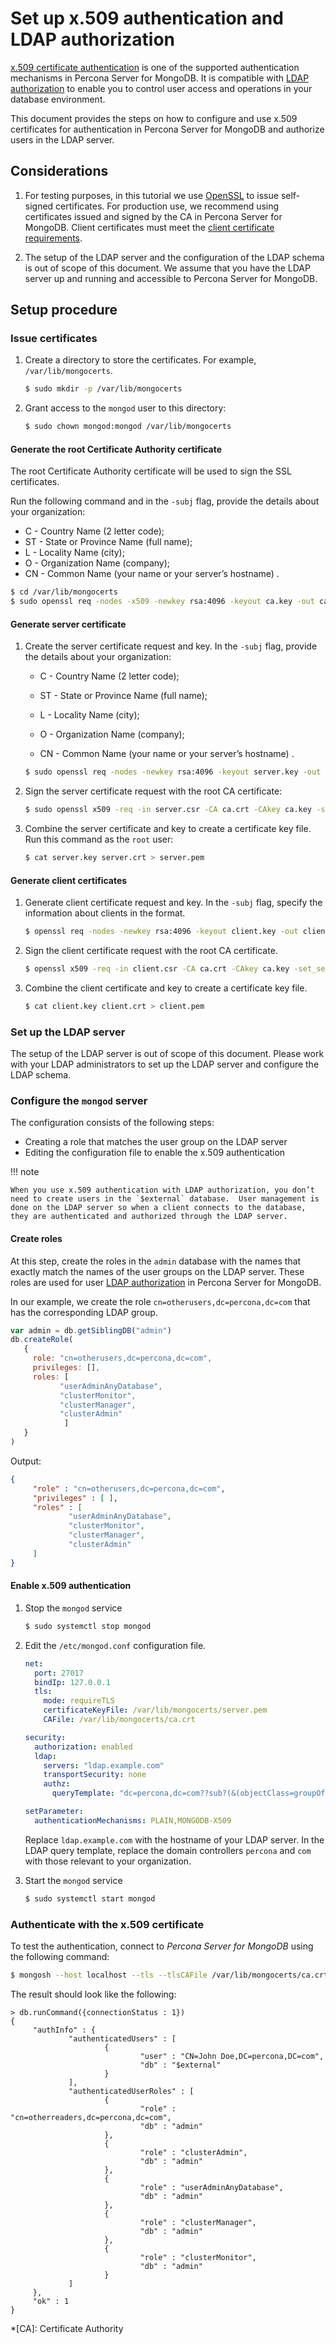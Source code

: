 # Set up x.509 authentication and LDAP authorization

[x.509 certificate authentication](authentication.md#x509) is one of the supported authentication mechanisms in Percona Server for MongoDB. It is compatible with [LDAP authorization](authorization.md) to enable you to control user access and operations in your database environment.

This document provides the steps on how to configure and use x.509 certificates for authentication in Percona Server for MongoDB and authorize users in the LDAP server.

## Considerations


1. For testing purposes, in this tutorial we use [OpenSSL](https://www.openssl.org/) to issue self-signed certificates. For production use, we recommend using certificates issued and signed by the CA in Percona Server for MongoDB. Client certificates must meet the [client certificate requirements](https://docs.mongodb.com/manual/core/security-x.509/#client-certificate-requirements).

2. The setup of the LDAP server and the configuration of the LDAP schema is out of scope of this document. We assume that you have the LDAP server up and running and accessible to Percona Server for MongoDB.

## Setup procedure

### Issue certificates


1. Create a directory to store the certificates. For example, `/var/lib/mongocerts`.

    ```{.bash data-prompt="$"}
    $ sudo mkdir -p /var/lib/mongocerts
    ```


2. Grant access to the `mongod` user to this directory:

    ```{.bash data-prompt="$"}
    $ sudo chown mongod:mongod /var/lib/mongocerts
    ```

#### Generate the root Certificate Authority certificate

The root Certificate Authority certificate will be used to sign the SSL certificates.

Run the following command and in the `-subj` flag, provide the details about your organization:

* C - Country Name (2 letter code);
* ST - State or Province Name (full name);
* L - Locality Name (city);
* O - Organization Name (company);
* CN - Common Name (your name or your server’s hostname) .

```{.bash data-prompt="$"}
$ cd /var/lib/mongocerts
$ sudo openssl req -nodes -x509 -newkey rsa:4096 -keyout ca.key -out ca.crt -subj "/C=US/ST=California/L=SanFrancisco/O=Percona/OU=root/CN=localhost"
```

#### Generate server certificate

1. Create the server certificate request and key. In the `-subj` flag, provide the details about your organization:


    * C - Country Name (2 letter code);


    * ST - State or Province Name (full name);


    * L - Locality Name (city);


    * O - Organization Name (company);


    * CN - Common Name (your name or your server’s hostname) .

    ```{.bash data-prompt="$"}
    $ sudo openssl req -nodes -newkey rsa:4096 -keyout server.key -out server.csr -subj "/C=US/ST=California/L=SanFrancisco/O=Percona/OU=server/CN=localhost"
    ```

2. Sign the server certificate request with the root CA certificate:

    ```{.bash data-prompt="$"}
    $ sudo openssl x509 -req -in server.csr -CA ca.crt -CAkey ca.key -set_serial 01 -out server.crt
    ```

3. Combine the server certificate and key to create a certificate key file. Run this command as the `root` user:

    ```{.bash data-prompt="$"}
    $ cat server.key server.crt > server.pem
    ```

#### Generate client certificates

1. Generate client certificate request and key. In the `-subj` flag, specify the information about clients in the  format.

    ```{.bash data-prompt="$"}
    $ openssl req -nodes -newkey rsa:4096 -keyout client.key -out client.csr -subj "/DC=com/DC=percona/CN=John Doe"
    ```

2. Sign the client certificate request with the root CA certificate.

    ```{.bash data-prompt="$"}
    $ openssl x509 -req -in client.csr -CA ca.crt -CAkey ca.key -set_serial 02 -out client.crt
    ```

3. Combine the client certificate and key to create a certificate key file.

    ```{.bash data-prompt="$"}
    $ cat client.key client.crt > client.pem
    ```

### Set up the LDAP server

The setup of the LDAP server is out of scope of this document. Please work with your LDAP administrators to set up the LDAP server and configure the LDAP schema.

### Configure the `mongod` server

The configuration consists of the following steps:


* Creating a role that matches the user group on the LDAP server
* Editing the configuration file to enable the x.509 authentication

!!! note 

    When you use x.509 authentication with LDAP authorization, you don’t need to create users in the `$external` database.  User management is done on the LDAP server so when a client connects to the database, they are authenticated and authorized through the LDAP server.

#### Create roles

At this step, create the roles in the `admin` database with the names that exactly match the names of the user groups on the LDAP server. These roles are used for user [LDAP authorization](authorization.md) in Percona Server for MongoDB.

In our example, we create the role `cn=otherusers,dc=percona,dc=com` that has the corresponding LDAP group.

```javascript
var admin = db.getSiblingDB("admin")
db.createRole(
   {
     role: "cn=otherusers,dc=percona,dc=com",
     privileges: [],
     roles: [
           "userAdminAnyDatabase",
           "clusterMonitor",
           "clusterManager",
           "clusterAdmin"
            ]
   }
)
```

Output:

```{.json .no-copy}
{
     "role" : "cn=otherusers,dc=percona,dc=com",
     "privileges" : [ ],
     "roles" : [
             "userAdminAnyDatabase",
             "clusterMonitor",
             "clusterManager",
             "clusterAdmin"
     ]
}
```

#### Enable x.509 authentication


1. Stop the `mongod` service

    ```{.bash data-prompt="$"}
    $ sudo systemctl stop mongod
    ```

2. Edit the `/etc/mongod.conf` configuration file.

    ```yaml
    net:
      port: 27017
      bindIp: 127.0.0.1
      tls:
        mode: requireTLS
        certificateKeyFile: /var/lib/mongocerts/server.pem
        CAFile: /var/lib/mongocerts/ca.crt

    security:
      authorization: enabled
      ldap:
        servers: "ldap.example.com"
        transportSecurity: none
        authz:
          queryTemplate: "dc=percona,dc=com??sub?(&(objectClass=groupOfNames)(member={USER}))"

    setParameter:
      authenticationMechanisms: PLAIN,MONGODB-X509
    ```

    Replace `ldap.example.com` with the hostname of your LDAP server. In the LDAP query template, replace the domain controllers `percona` and `com` with those relevant to your organization.


3. Start the `mongod` service

    ```{.bash data-prompt="$"}
    $ sudo systemctl start mongod
    ```

### Authenticate with the x.509 certificate

To test the authentication, connect to *Percona Server for MongoDB* using the following command:

```{.bash data-prompt="$"}
$ mongosh --host localhost --tls --tlsCAFile /var/lib/mongocerts/ca.crt --tlsCertificateKeyFile <path_to_client_certificate>/client.pem  --authenticationMechanism MONGODB-X509 --authenticationDatabase='$external'
```

The result should look like the following:

```{.javascript .no-copy}
> db.runCommand({connectionStatus : 1})
{
     "authInfo" : {
             "authenticatedUsers" : [
                     {
                             "user" : "CN=John Doe,DC=percona,DC=com",
                             "db" : "$external"
                     }
             ],
             "authenticatedUserRoles" : [
                     {
                             "role" : "cn=otherreaders,dc=percona,dc=com",
                             "db" : "admin"
                     },
                     {
                             "role" : "clusterAdmin",
                             "db" : "admin"
                     },
                     {
                             "role" : "userAdminAnyDatabase",
                             "db" : "admin"
                     },
                     {
                             "role" : "clusterManager",
                             "db" : "admin"
                     },
                     {
                             "role" : "clusterMonitor",
                             "db" : "admin"
                     }
             ]
     },
     "ok" : 1
}
```

*[CA]: Certificate Authority


